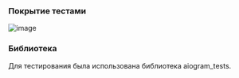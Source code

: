 ### Покрытие тестами 
![image](https://github.com/AlbinaBurlova/EGE-Writing-Autograde-Bot/assets/117646051/9f8efa04-ba54-428c-b17e-fea432f73966)

### Библиотека 

Для тестирования была использована библиотека aiogram_tests. 

